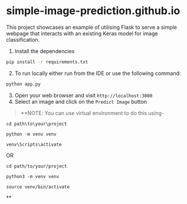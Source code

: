 # simple-image-prediction.github.io
This project showcases an example of utilising Flask to serve a simple webpage that interacts with an existing Keras model for image classification.

 
1. Install the dependencies 
``` bash
pip install -r requirements.txt
```

2. To run locally either run from the IDE or use the following command:
```bash
python app.py
```

3.  Open your web browser and visit `http://localhost:3000`
4.  Select an image and click on the `Predict Image` button

> **NOTE: You can use virtual environment to do this using-
```
cd path\to\your\project
```

```
python -m venv venv
```

```
venv\Scripts\activate
```

OR

```
cd path/to/your/project
```

```
python3 -m venv venv
```

```
source venv/bin/activate
```
**

